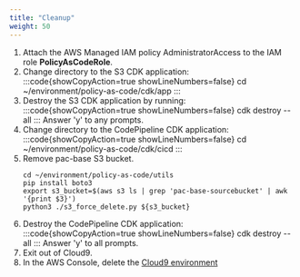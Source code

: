 ```yaml
---
title: "Cleanup"
weight: 50
---
```


1. Attach the AWS Managed IAM policy AdministratorAccess to the IAM role **PolicyAsCodeRole**.
1. Change directory to the S3 CDK application:
    :::code{showCopyAction=true showLineNumbers=false}
    cd ~/environment/policy-as-code/cdk/app
    :::
1. Destroy the S3 CDK application by running:
    :::code{showCopyAction=true showLineNumbers=false}
    cdk destroy --all
    :::
    Answer 'y' to any prompts.
1. Change directory to the CodePipeline CDK application:
    :::code{showCopyAction=true showLineNumbers=false}
    cd ~/environment/policy-as-code/cdk/cicd
    :::
1. Remove pac-base S3 bucket.
    ```
    cd ~/environment/policy-as-code/utils
    pip install boto3
    export s3_bucket=$(aws s3 ls | grep 'pac-base-sourcebucket' | awk '{print $3}')
    python3 ./s3_force_delete.py ${s3_bucket}
    ```
1. Destroy the CodePipeline CDK application:
    :::code{showCopyAction=true showLineNumbers=false}
    cdk destroy --all
    :::
    Answer 'y' to all prompts.
1. Exit out of Cloud9.
1. In the AWS Console, delete the [Cloud9 environment](https://docs.aws.amazon.com/cloud9/latest/user-guide/delete-environment.html)